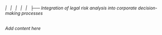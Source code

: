 ###### |   |   |   |   |   ├── Integration of legal risk analysis into corporate decision-making processes

*Add content here*